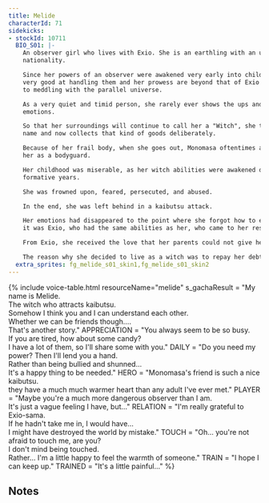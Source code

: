 ```yaml
---
title: Melide
characterId: 71
sidekicks:
- stockId: 10711
  BIO_S01: |-
    An observer girl who lives with Exio. She is an earthling with an unknown
    nationality.

    Since her powers of an observer were awakened very early into childhood, she is
    very good at handling them and her prowess are beyond that of Exio when it comes
    to meddling with the parallel universe.

    As a very quiet and timid person, she rarely ever shows the ups and downs of her
    emotions.

    So that her surroundings will continue to call her a "Witch", she take in that
    name and now collects that kind of goods deliberately.

    Because of her frail body, when she goes out, Monomasa oftentimes accompanies
    her as a bodyguard.

    Her childhood was miserable, as her witch abilities were awakened during her
    formative years.

    She was frowned upon, feared, persecuted, and abused.

    In the end, she was left behind in a kaibutsu attack.

    Her emotions had disappeared to the point where she forgot how to even cry, and
    it was Exio, who had the same abilities as her, who came to her rescue.

    From Exio, she received the love that her parents could not give her.

    The reason why she decided to live as a witch was to repay her debt to Exio.
  extra_sprites: fg_melide_s01_skin1,fg_melide_s01_skin2
---
```


{% include voice-table.html resourceName="melide"
s_gachaResult = "My name is Melide.<br>The witch who attracts kaibutsu.<br>Somehow I think you and I can understand each other.<br>Whether we can be friends though….<br>That's another story."
APPRECIATION = "You always seem to be so busy.<br>If you are tired, how about some candy?<br>I have a lot of them, so I'll share some with you."
DAILY = "Do you need my power? Then I'll lend you a hand.<br>Rather than being bullied and shunned...<br>It's a happy thing to be needed."
HERO = "Monomasa's friend is such a nice kaibutsu.<br>they have a much much warmer heart than any adult I've ever met."
PLAYER = "Maybe you're a much more dangerous observer than I am.<br>It's just a vague feeling I have, but..."
RELATION = "I'm really grateful to Exio-sama.<br>If he hadn't take me in, I would have…<br>I might have destroyed the world by mistake."
TOUCH = "Oh... you're not afraid to touch me, are you?<br>I don't mind being touched.<br>Rather... I'm a little happy to feel the warmth of someone."
TRAIN = "I hope I can keep up."
TRAINED = "It's a little painful..."
%}

## Notes
